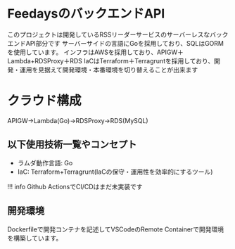 # FeedaysのバックエンドAPI
このプロジェクトは開発しているRSSリーダーサービスのサーバーレスなバックエンドAPI部分です
サーバーサイドの言語にGoを採用しており、SQLはGORMを使用しています。
インフラはAWSを採用しており、APIGW＋Lambda+RDSProxy＋RDS
IaCはTerraform＋Terragruntを採用しており、開発・運用を見据えて開発環境・本番環境を切り替えることが出来ます
# クラウド構成
APIGW->Lambda(Go)->RDSProxy->RDS(MySQL)

## 以下使用技術一覧やコンセプト
- ラムダ動作言語: Go
- IaC: Terraform+Terragrunt(IaCの保守・運用性を効率的にするツール)

!!! info Github ActionsでCI/CDはまだ未実装です

## 開発環境
Dockerfileで開発コンテナを記述してVSCodeのRemote Containerで開発環境を構築しています。

